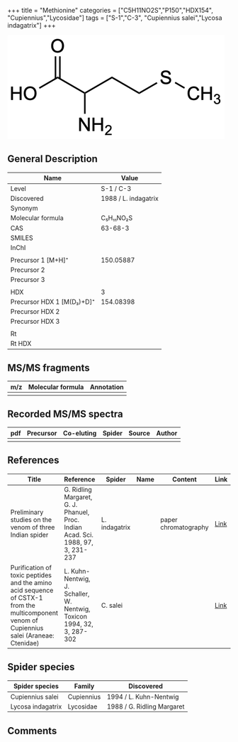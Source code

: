 +++
title = "Methionine"
categories = ["C5H11NO2S","P150","HDX154",
"Cupiennius","Lycosidae"]
tags = ["S-1","C-3",
"Cupiennius salei","Lycosa indagatrix"]
+++

![](/img/Methionine.png)

## General Description

| Name                      | Value                |
|---------------------------|----------------------|
| Level                     | S-1 / C-3            |
| Discovered                | 1988 / L. indagatrix |
| Synonym                   |                      |
| Molecular formula         | C₅H₁₁NO₂S            |
| CAS                       | 63-68-3              |
| SMILES |   |
| InChI  |   |
|                           |                      |
| Precursor 1 [M+H]⁺        | 150.05887            |
| Precursor 2               |                      |
| Precursor 3               |                      |
|                           |                      |
| HDX                       | 3                    |
| Precursor HDX 1 [M(D₃)+D]⁺ | 154.08398            |
| Precursor HDX 2           |                      |
| Precursor HDX 3           |                      |
|                           |                      |
| Rt                        |                      |
| Rt HDX                    |                      |

## MS/MS fragments

| m/z | Molecular formula | Annotation |
|-----|-------------------|------------|
|     |                   |            |

## Recorded MS/MS spectra

| pdf | Precursor | Co-eluting | Spider | Source | Author |
|-----|-----------|------------|--------|--------|--------|
|     |           |            |        |        |        |

## References

| Title                                                                                                                                      | Reference                                                                        | Spider        | Name | Content              | Link                                                         |
|--------------------------------------------------------------------------------------------------------------------------------------------|----------------------------------------------------------------------------------|---------------|------|----------------------|--------------------------------------------------------------|
| Preliminary studies on the venom of three Indian spider                                                                                    | G. Ridling Margaret, G. J. Phanuel, Proc. Indian Acad. Sci. 1988, 97, 3, 231-237 | L. indagatrix |      | paper chromatography | [Link](https://www.ias.ac.in/article/fulltext/anml/097/03/0231-0237) |
| Purification of toxic peptides and the amino acid sequence of CSTX-1 from the multicomponent venom of Cupiennius salei (Araneae: Ctenidae) | L. Kuhn-Nentwig, J. Schaller, W. Nentwig, Toxicon 1994, 32, 3, 287-302           | C. salei      |      |                      | [Link](https://doi.org/10.1016/0041-0101(94)90082-5)                 |

## Spider species

| Spider species    | Family     | Discovered                 |
|-------------------|------------|----------------------------|
| Cupiennius salei  | Cupiennius | 1994 / L. Kuhn-Nentwig     |
| Lycosa indagatrix | Lycosidae  | 1988 / G. Ridling Margaret |

## Comments